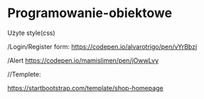 # Programowanie-obiektowe




Użyte style(css)

/Login/Register form:
https://codepen.io/alvarotrigo/pen/vYrBbzj


/Alert
https://codepen.io/mamislimen/pen/jOwwLvy


//Templete:

https://startbootstrap.com/template/shop-homepage
